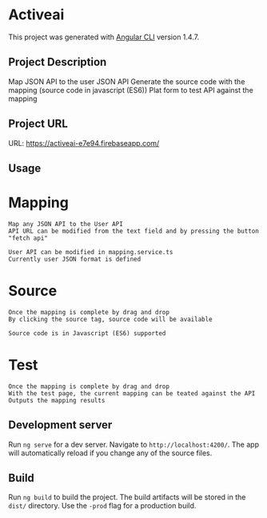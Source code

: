 # Activeai

This project was generated with [Angular CLI](https://github.com/angular/angular-cli) version 1.4.7.

## Project Description

Map JSON API to the user JSON API
Generate the source code with the mapping (source code in javascript (ES6))
Plat form to test API against the mapping

## Project URL

URL: https://activeai-e7e94.firebaseapp.com/

## Usage

# Mapping
    Map any JSON API to the User API
    API URL can be modified from the text field and by pressing the button "fetch api"

    User API can be modified in mapping.service.ts
    Currently user JSON format is defined

# Source
    Once the mapping is complete by drag and drop
    By clicking the source tag, source code will be available

    Source code is in Javascript (ES6) supported

# Test
    Once the mapping is complete by drag and drop
    With the test page, the current mapping can be teated against the API
    Outputs the mapping results

## Development server

Run `ng serve` for a dev server. Navigate to `http://localhost:4200/`. The app will automatically reload if you change any of the source files.

## Build

Run `ng build` to build the project. The build artifacts will be stored in the `dist/` directory. Use the `-prod` flag for a production build.
